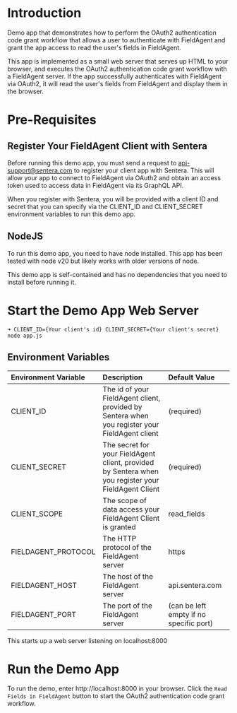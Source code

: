 # Introduction
Demo app that demonstrates how to perform the OAuth2 authentication code grant workflow that allows
a user to authenticate with FieldAgent and grant the app access to read the user's fields in FieldAgent.

This app is implemented as a small web server that serves up HTML to your browser, and executes the OAuth2 authentication code grant workflow with a FieldAgent server. If the app successfully authenticates with FieldAgent via OAuth2, it will read the user's fields from FieldAgent and display them in the browser.

# Pre-Requisites

## Register Your FieldAgent Client with Sentera

Before running this demo app, you must send a request to api-support@sentera.com to register your client app with  Sentera. This will allow your app to connect to FieldAgent via OAuth2 and obtain an access token used to access data in FieldAgent via its GraphQL API.

When you register with Sentera, you will be provided with a client ID and secret that you can specify via the CLIENT_ID and CLIENT_SECRET environment variables to run this demo app.

## NodeJS

To run this demo app, you need to have node installed. This app has been tested with node v20 but likely works with older versions of node.

This demo app is self-contained and has no dependencies that you need to install before running it.

# Start the Demo App Web Server

```
➜ CLIENT_ID={Your client's id} CLIENT_SECRET={Your client's secret} node app.js
```

## Environment Variables
| Environment Variable | Description | Default Value |
| :------- | :-----------------------| :-------------|
| CLIENT_ID     | The id of your FieldAgent client, provided by Sentera when you register your FieldAgent client | (required) |
| CLIENT_SECRET | The secret for your FieldAgent client, provided by Sentera when you register your FieldAgent Client | (required) |
| CLIENT_SCOPE | The scope of data access your FieldAgent Client is granted | read_fields |
| FIELDAGENT_PROTOCOL | The HTTP protocol of the FieldAgent server| https |
| FIELDAGENT_HOST | The host of the FieldAgent server | api.sentera.com |
| FIELDAGENT_PORT | The port of the FieldAgent server| (can be left empty if no specific port) |


This starts up a web server listening on localhost:8000

# Run the Demo App

To run the demo, enter http://localhost:8000 in your browser. Click the `Read Fields in FieldAgent` button to start the OAuth2 authentication code grant workflow.
